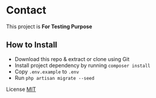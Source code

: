 # Contact
This project is **For Testing Purpose**

## How to Install
- Download this repo & extract or clone using Git
- Install project dependency by running `composer install`
- Copy `.env.example` to `.env`
- Run `php artisan migrate --seed`

License [MIT](http://opensource.org/licenses/MIT)
